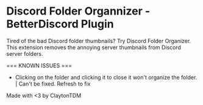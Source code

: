 # Discord Folder Organnizer - BetterDiscord Plugin

Tired of the bad Discord folder thumbnails? Try Discord Folder Organizer.
This extension removes the annoying server thumbnails from Discord server folders.

=== KNOWN ISSUES ===
- Clicking on the folder and clicking it to close it won't organize the folder. | Can't be fixed. Refresh to fix

Made with <3 by ClaytonTDM
